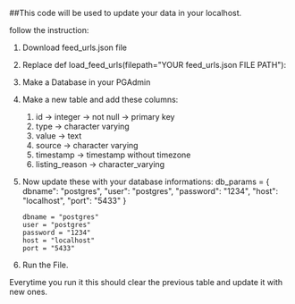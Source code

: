 ##This code will be used to update your data in your localhost.

follow the instruction:
1. Download feed_urls.json file
2. Replace def load_feed_urls(filepath="YOUR feed_urls.json FILE PATH"):
3. Make a Database in your PGAdmin
4. Make a new table and add these columns:  
      1. id -> integer -> not null -> primary key
      2. type -> character varying
      3. value -> text
      4. source -> character varying
      5. timestamp -> timestamp without timezone
      6. listing_reason -> character_varying
5.  Now update these with your database informations:
         db_params = {
            dbname": "postgres",
            "user": "postgres",
            "password": "1234",
            "host": "localhost",
            "port": "5433"
        }

        dbname = "postgres"
        user = "postgres"
        password = "1234"
        host = "localhost"
        port = "5433"

6. Run the File.

Everytime you run it this should clear the previous table and update it with new ones.